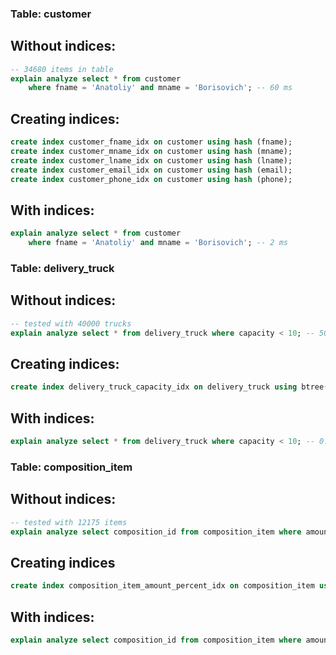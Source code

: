 ### Table: customer
## Without indices:
```sql
-- 34680 items in table
explain analyze select * from customer
    where fname = 'Anatoliy' and mname = 'Borisovich'; -- 60 ms
```
## Creating indices:
```sql
create index customer_fname_idx on customer using hash (fname);
create index customer_mname_idx on customer using hash (mname);
create index customer_lname_idx on customer using hash (lname);
create index customer_email_idx on customer using hash (email);
create index customer_phone_idx on customer using hash (phone);
```
## With indices:
```sql
explain analyze select * from customer
    where fname = 'Anatoliy' and mname = 'Borisovich'; -- 2 ms
```

### Table: delivery_truck
## Without indices:
```sql
-- tested with 40000 trucks
explain analyze select * from delivery_truck where capacity < 10; -- 50 ms
```
## Creating indices:
```sql
create index delivery_truck_capacity_idx on delivery_truck using btree(capacity);
```
## With indices:
```sql
explain analyze select * from delivery_truck where capacity < 10; -- 0.1 ms
```

### Table: composition_item
## Without indices:
```sql
-- tested with 12175 items
explain analyze select composition_id from composition_item where amount_percent > 0.5; -- 16 ms
```
## Creating indices
```sql
create index composition_item_amount_percent_idx on composition_item using btree(amount_percent);
```
## With indices:
```sql
explain analyze select composition_id from composition_item where amount_percent > 0.5; -- 0.3 ms
```